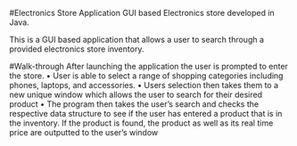 #Electronics Store Application
GUI based Electronics store developed in Java.

This is a GUI based application that allows a user to search through a provided electronics store inventory.

#Walk-through
After launching the application the user is prompted to enter the store.
• User is able to select a range of shopping categories including phones, laptops, and accessories.
• Users selection then takes them to a new unique window which allows the user to search for their desired product
• The program then takes the user’s search and checks the respective data structure to see if the user has entered 
a product that is in the inventory. If the product is found, the product as well as its real time price are outputted to the user’s window
